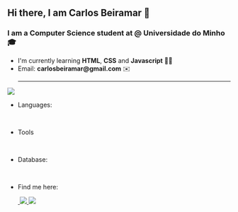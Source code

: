 ## Hi there, I am Carlos Beiramar 👋


### I am a Computer Science student at @ Universidade do Minho 🎓

<ul>
  <li>I'm currently learning <b>HTML</b>, <b>CSS</b> and <b>Javascript</b> 👩‍💻 </li>
  <li>Email: <b>carlosbeiramar@gmail.com</b> ✉️</li>
<hr>
</ul>

<!--<img src = "https://github-readme-stats.vercel.app/api/top-langs/?username=carlosbeiramar">-->


<img src="https://github-readme-stats.vercel.app/api?username=zluvsand&show_icons=true"/>



<ul>
  <li>
<p >Languages:</p>
<div>
  <img src="https://img.shields.io/badge/Python-3776AB?style=for-the-badge&logo=python&logoColor=white" alt = ""/>
  <img src = "https://img.shields.io/badge/C-00599C?style=for-the-badge&logo=c&logoColor=white" alt = ""/>
  <img src = "https://img.shields.io/badge/Java-ED8B00?style=for-the-badge&logo=java&logoColor=white" alt = "" />
  <img src = "	https://img.shields.io/badge/LaTeX-47A141?style=for-the-badge&logo=LaTeX&logoColor=white" alt ="" />
  <img src = "https://img.shields.io/badge/Haskell-5D4F85?style=for-the-badge&logo=haskell&logoColor=white" alt = "" />
</div>
  </li>
  
  <li>
    <p>Tools</p>
    <img src = "https://img.shields.io/badge/iOS-000000?style=for-the-badge&logo=ios&logoColor=white" alt = ""/>
    <img src = "https://img.shields.io/badge/Visual_Studio_Code-0078D4?style=for-the-badge&logo=visual%20studio%20code&logoColor=white" alt = ""/>
  </li>


<li>
<p>Database:</p>
<div>
  <img src = "https://img.shields.io/badge/SQLite-07405E?style=for-the-badge&logo=sqlite&logoColor=white" alt = ""/>
  <img src = "https://img.shields.io/badge/MySQL-00000F?style=for-the-badge&logo=mysql&logoColor=white" alt = ""/>
  
</div>
  </li>


<li>
<p>Find me here:</p>

<div>  
  <a href = "https://www.facebook.com/carlos.beiramar/">
    <img src = "https://img.shields.io/badge/Facebook-1877F2?style=for-the-badge&logo=facebook&logoColor=white" alt = "">
  </a>

  <a href = "https://www.instagram.com/carlosbeiramar/?hl=pt">
    <img src = "https://img.shields.io/badge/Instagram-E4405F?style=for-the-badge&logo=instagram&logoColor=white">
  </a>

  <a href = "https://www.linkedin.com/in/carlos-beiramar-aa0736223/">
    <img src = "https://img.shields.io/badge/LinkedIn-0077B5?style=for-the-badge&logo=linkedin&logoColor=white">
  </a>
</div>
  </li>

 </ul>






